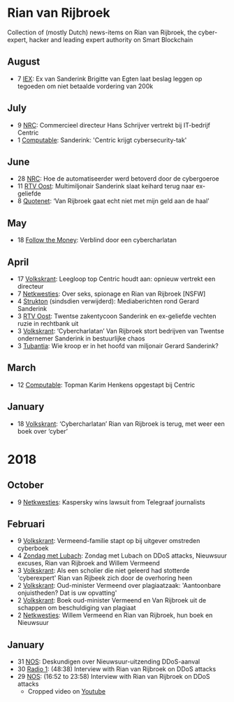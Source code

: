 # Rian van Rijbroek

Collection of (mostly Dutch) news-items on Rian van Rijbroek, the cyber-expert, hacker and leading expert authority on Smart Blockchain 

## August
* 7 [IEX](https://www.iex.nl/Nieuws/ANP-070819-067/Beslag-gelegd-op-tegoeden-Centric-baas.aspx): Ex van Sanderink Brigitte van Egten laat beslag leggen op tegoeden om niet betaalde vordering van 200k

## July
* 9 [NRC](https://www.nrc.nl/nieuws/2019/07/09/vierde-directielid-in-half-jaar-tijd-weg-bij-centric-a3966561): Commercieel directeur Hans Schrijver vertrekt bij IT-bedrijf Centric
* 1 [Computable](https://www.computable.nl/artikel/nieuws/security/6694589/250449/sanderink-centric-krijgt-cybersecurity-tak.html): Sanderink: 'Centric krijgt cybersecurity-tak'

## June
* 28 [NRC](https://www.nrc.nl/nieuws/2019/06/28/automatiseerder-betoverd-door-cybergoeroe-a3965527): Hoe de automatiseerder werd betoverd door de cybergoeroe
* 11 [RTV Oost](https://www.rtvoost.nl/nieuws/313928/Multimiljonair-Sanderink-slaat-keihard-terug-naar-ex-geliefde): Multimiljonair Sanderink slaat keihard terug naar ex-geliefde
* 8 [Quotenet](https://www.quotenet.nl/nieuws/a27809443/van-rijbroek-gaat-echt-niet-met-mijn-geld-aan-de-haal/): ‘Van Rijbroek gaat echt niet met mijn geld aan de haal’

## May
* 18 [Follow the Money](https://www.ftm.nl/artikelen/gerard-sanderink-rian-van-rijbroek#): Verblind door een cybercharlatan

## April
* 17 [Volkskrant](https://www.volkskrant.nl/nieuws-achtergrond/leegloop-top-centric-houdt-aan-opnieuw-vertrekt-een-directeur~b633b06d/): Leegloop top Centric houdt aan: opnieuw vertrekt een directeur
*  7 [Netkwesties](https://www.netkwesties.nl/1334/over-seks-spionage-en-rian-van-rijbroek.htm): Over seks, spionage en Rian van Rijbroek [NSFW]
*  4 [Strukton](https://web.archive.org/web/20190405235142/https://www.strukton.nl/nieuws/2019/mediaberichten-rond-gerard-sanderink/) (sindsdien verwijderd): Mediaberichten rond Gerard Sanderink
*  3 [RTV Oost](https://www.rtvoost.nl/nieuws/310255/Twentse-zakentycoon-Sanderink-en-ex-geliefde-vechten-ruzie-in-rechtbank-uit): Twentse zakentycoon Sanderink en ex-geliefde vechten ruzie in rechtbank uit
*  3 [Volkskrant](https://www.volkskrant.nl/nieuws-achtergrond/cybercharlatan-van-rijbroek-stort-bedrijven-van-twentse-ondernemer-sanderink-in-bestuurlijke-chaos~b6541d3b/): ‘Cybercharlatan’ Van Rijbroek stort bedrijven van Twentse ondernemer Sanderink in bestuurlijke chaos
*  3 [Tubantia](https://www.tubantia.nl/almelo/wie-kroop-er-in-het-hoofd-van-miljonair-gerard-sanderink~ae3e0cc5/?referrer=https://www.netkwesties.nl/1334/over-seks-spionage-en-rian-van-rijbroek.htm): Wie kroop er in het hoofd van miljonair Gerard Sanderink? 

## March
* 12 [Computable](https://www.computable.nl/artikel/nieuws/carriere/6623579/250449/topman-karim-henkens-opgestapt-bij-centric.html): Topman Karim Henkens opgestapt bij Centric

## January
* 18 [Volkskrant](https://www.volkskrant.nl/cultuur-media/cybercharlatan-rian-van-rijbroek-is-terug-met-weer-een-boek-over-cyber~b8adb92a/): ‘Cybercharlatan’ Rian van Rijbroek is terug, met weer een boek over ‘cyber’

# 2018

## October
* 9 [Netkwesties](https://www.netkwesties.nl/1294/kaspersky-wins-lawsuit-from-telegraaf.htm): Kaspersky wins lawsuit from Telegraaf journalists

## Februari
* 9 [Volkskrant](https://www.volkskrant.nl/cultuur-media/vermeend-familie-stapt-op-bij-uitgever-omstreden-cyberboek~b25989fa/): Vermeend-familie stapt op bij uitgever omstreden cyberboek
* 4 [Zondag met Lubach](https://www.youtube.com/watch?v=aunT-MLjbDU): Zondag met Lubach on DDoS attacks, Nieuwsuur excuses, Rian van Rijbroek and Willem Vermeend
* 3 [Volkskrant](https://www.volkskrant.nl/columns-opinie/als-een-scholier-die-niet-geleerd-had-stotterde-cyberexpert-rian-van-rijbeek-zich-door-de-overhoring-heen~bfeee80f/): Als een scholier die niet geleerd had stotterde 'cyberexpert' Rian van Rijbeek zich door de overhoring heen
* 2 [Volkskrant](https://www.volkskrant.nl/cultuur-media/oud-minister-vermeend-over-plagiaatzaak-aantoonbare-onjuistheden-dat-is-uw-opvatting~b04a0820/): Oud-minister Vermeend over plagiaatzaak: 'Aantoonbare onjuistheden? Dat is uw opvatting' 
* 2 [Volkskrant](https://www.volkskrant.nl/cultuur-media/boek-oud-minister-vermeend-en-van-rijbroek-uit-de-schappen-om-beschuldiging-van-plagiaat~bc083199/): Boek oud-minister Vermeend en Van Rijbroek uit de schappen om beschuldiging van plagiaat
* 2 [Netkwesties](https://www.netkwesties.nl/1264/willem-vermeend-en-rian-van-rijbroek.htm): Willem Vermeend en Rian van Rijbroek, hun boek en Nieuwsuur

## January

* 31 [NOS](https://nos.nl/nieuwsuur/artikel/2214745-deskundigen-over-nieuwsuur-uitzending-ddos-aanval.html): Deskundigen over Nieuwsuur-uitzending DDoS-aanval
* 30 [Radio 1](https://www.nporadio1.nl/dit-is-de-dag/onderwerpen/442845-zijn-ddos-aanvallen-de-opmaat-naar-geldspuwende-betaalautomaten): (48:38) Interview with Rian van Rijbroek on DDoS attacks 
* 29 [NOS](https://nos.nl/uitzending/30831-nieuwsuur.html): (16:52 to 23:58) Interview with Rian van Rijbroek on DDoS attacks
  * Cropped video on [Youtube](https://www.youtube.com/watch?v=V8D0bv17Ies)